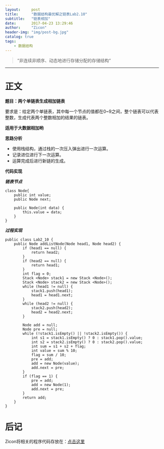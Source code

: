 ```yaml
---
layout:     post
title:      "数据结构最优解之链表Lab2.10"
subtitle:   "链表相加"
date:       2017-04-23 13:29:46
author:     "Zicon"
header-img: "img/post-bg.jpg"
catalog: true
tags:
    - 数据结构
---
```


> “非连续非顺序、动态地进行存储分配的存储结构“

---

# 正文

**题目：两个单链表生成相加链表**

要求是：给定两个单链表，其中每一个节点的值都在0~9之间，整个链表可以代表整数，生成代表两个整数相加的结果的链表。

**适用于大数据相加哟**

**思路分析** 
 
 - 使用栈结构，通过栈的一次压入弹出进行一次运算。
 - 记录进位进行下一次运算。
 - 运算完成后进行新链的生成。

**代码实现**

***链表节点***

```
class Node{
	public int value;
	public Node next;
	
	public Node(int data) {
		this.value = data;
	}
}
```
  
***过程实现***

```
public class Lab2_10 {
	public Node addListNode(Node head1, Node head2) {
		if (head1 == null) {
			return head2;
		}
		if (head2 == null) {
			return head1;
		}
		int flag = 0;
		Stack <Node> stack1 = new Stack <Node>();
		Stack <Node> stack2 = new Stack <Node>();
		while (head1 != null) {
			stack1.push(head1);
			head1 = head1.next;
		}
		while (head2 != null) {
			stack2.push(head2);
			head2 = head2.next;
		}

		Node add = null;
		Node pre = null;
		while (!stack1.isEmpty() || !stack2.isEmpty()) {
			int s1 = stack1.isEmpty() ? 0 : stack1.pop().value;
			int s2 = stack2.isEmpty() ? 0 : stack2.pop().value;
			int sum = s1 + s2 + flag;
			int value = sum % 10;
			flag = sum / 10;
			pre = add;
			add = new Node(value);
			add.next = pre;
		}
		if (flag == 1) {
			pre = add;
			add = new Node(1);
			add.next = pre;
		}
		return add;
	}
}
```  
 
# 后记
Zicon将相关的程序代码存放在：[点击这里](https://github.com/ZZicon/Algorithm/tree/master/src/%E7%AC%AC%E4%BA%8C%E7%AB%A0)
